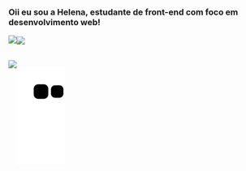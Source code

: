 ### Oii eu sou a Helena, estudante de front-end com foco em desenvolvimento web!
 
<a href="https://github.com/helen-alc/github-readme-stats">
  <img align="left" src="https://github-readme-stats.vercel.app/api?username=helen-alc&show_icons=true&theme=city_lights&repo=github-readme-stats" />
</a>

<a href="https://github.com/helen-alc/convoychat">
  <img align="center" src="https://github-readme-stats.vercel.app/api/top-langs/?username=helen-alc&langs_count=8&theme=city_lights&show_icons=true" />
</a>

<br> <a href="https://twitter.com/el3venkkj" alt="Twitter">
    <img align=left src="https://img.shields.io/badge/Twitter-1DA1F2?style=for-the-badge&logo=twitter&logoColor=white"/>
</a>

![Snake animation](https://github.com/rafaballerini/rafaballerini/blob/output/github-contribution-grid-snake.svg)
 
